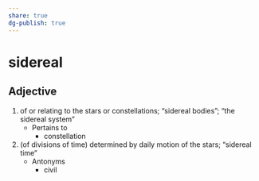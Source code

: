```yaml
---
share: true
dg-publish: true
---
```

# sidereal


## Adjective

1. of or relating to the stars or constellations; “sidereal bodies”; “the sidereal system”
	- Pertains to
		- constellation
2. (of divisions of time) determined by daily motion of the stars; “sidereal time”
	- Antonyms
		- civil

